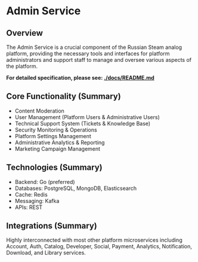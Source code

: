 # Admin Service

## Overview

The Admin Service is a crucial component of the Russian Steam analog platform, providing the necessary tools and interfaces for platform administrators and support staff to manage and oversee various aspects of the platform.

**For detailed specification, please see: [./docs/README.md](./docs/README.md)**

## Core Functionality (Summary)

*   Content Moderation
*   User Management (Platform Users & Administrative Users)
*   Technical Support System (Tickets & Knowledge Base)
*   Security Monitoring & Operations
*   Platform Settings Management
*   Administrative Analytics & Reporting
*   Marketing Campaign Management

## Technologies (Summary)

*   Backend: Go (preferred)
*   Databases: PostgreSQL, MongoDB, Elasticsearch
*   Cache: Redis
*   Messaging: Kafka
*   APIs: REST

## Integrations (Summary)

Highly interconnected with most other platform microservices including Account, Auth, Catalog, Developer, Social, Payment, Analytics, Notification, Download, and Library services.
